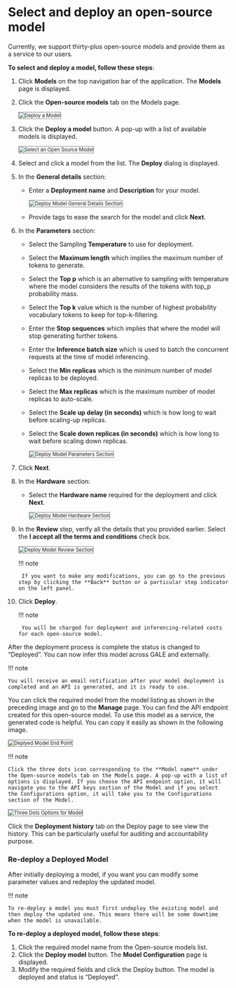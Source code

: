 # Select and deploy an open-source model

Currently, we support thirty-plus open-source models and provide them as a service to our users.

**To select and deploy a model, follow these steps**:

1. Click **Models** on the top navigation bar of the application. The **Models** page is displayed.
2. Click the **Open-source models** tab on the Models page.

    <img src="../deploy-a-model.png" alt="Deploy a Model" title="Deploy a Model" style="border: 1px solid gray; zoom:80%;">

1. Click the **Deploy a model** button. A pop-up with a list of available models is displayed.

    <img src="../images/select-an-open-source-model.png" alt="Select an Open Source Model" title="Select an Open Source Model" style="border: 1px solid gray; zoom:80%;">

1. Select and click a model from the list. The **Deploy** dialog is displayed.
1. In the **General details** section:

    * Enter a **Deployment name** and **Description** for your model.

        <img src="../images/deploy-model-general-details-section.png" alt="Deploy Model General Details Section" title="Deploy Model General Details Section" style="border: 1px solid gray; zoom:80%;">

    * Provide tags to ease the search for the model and click **Next**.

1. In the **Parameters** section:

    * Select the Sampling **Temperature** to use for deployment.

    * Select the **Maximum length** which implies the maximum number of tokens to generate.

    * Select the **Top p** which is an alternative to sampling with temperature where the model considers the results of the tokens with top_p probability mass.

    * Select the **Top k** value which is the number of highest probability vocabulary tokens to keep for top-k-filtering.

    * Enter the **Stop sequences** which implies that where the model will stop generating further tokens.

    * Enter the **Inference batch size** which is used to batch the concurrent requests at the time of model inferencing.

    * Select the **Min replicas** which is the minimum number of model replicas to be deployed.

    * Select the **Max replicas** which is the maximum number of model replicas to auto-scale.

    * Select the **Scale up delay (in seconds)** which is how long to wait before scaling-up replicas.

    * Select the **Scale down replicas (in seconds)** which is how long to wait before scaling down replicas.

        <img src="../images/deploy-model-parameters-section.png" alt="Deploy Model Parameters Section" title="Deploy Model Parameters Section" style="border: 1px solid gray; zoom:80%;">

1. Click **Next**.
2. In the **Hardware** section:
    * Select the **Hardware name** required for the deployment and click **Next**.

        <img src="../images/deploy-model-hardware-section.png" alt="Deploy Model Hardware Section" title="Deploy Model Hardware Section" style="border: 1px solid gray; zoom:80%;">

9. In the **Review** step, verify all the details that you provided earlier. Select the **I accept all the terms and conditions** check box.

    <img src="../images/deploy-model-review-section.png" alt="Deploy Model Review Section" title="Deploy Model Review Section" style="border: 1px solid gray; zoom:80%;">

    !!! note

        If you want to make any modifications, you can go to the previous step by clicking the **Back** button or a particular step indicator on the left panel.
    

1. Click **Deploy**.

    !!! note

        You will be charged for deployment and inferencing-related costs for each open-source model.
    
After the deployment process is complete the status is changed to “Deployed”. You can now infer this model across GALE and externally.

!!! note

    You will receive an email notification after your model deployment is completed and an API is generated, and it is ready to use.


You can click the required model from the model listing as shown in the preceding image and go to the **Manage** page. You can find the API endpoint created for this open-source model. To use this model as a service, the generated code is helpful. You can copy it easily as shown in the following image.

<img src="../images/deplyed-model-end-point.png" alt="Deplyed Model End Point" title="Deplyed Model End Point" style="border: 1px solid gray; zoom:80%;">

!!! note

    Click the three dots icon corresponding to the **Model name** under the Open-source models tab on the Models page. A pop-up with a list of options is displayed. If you choose the API endpoint option, it will navigate you to the API keys section of the Model and if you select the Configurations option, it will take you to the Configurations section of the Model.

<img src="../images/three-dots-options-for-model.png" alt="Three Dots Options for Model" title="Three Dots Options for Model" style="border: 1px solid gray; zoom:80%;">


Click the **Deployment history** tab on the Deploy page to see view the history. This can be particularly useful for auditing and accountability purpose.


### **Re-deploy a Deployed Model**

After initially deploying a model, if you want you can modify some parameter values and redeploy the updated model.

!!! note

    To re-deploy a model you must first undeploy the existing model and then deploy the updated one. This means there will be some downtime when the model is unavailable.

**To re-deploy a deployed model, follow these steps**:

1. Click the required model name from the Open-source models list.
2. Click the **Deploy model** button. The **Model Configuration** page is displayed.
3. Modify the required fields and click the Deploy button. The model is deployed and status is “Deployed”.